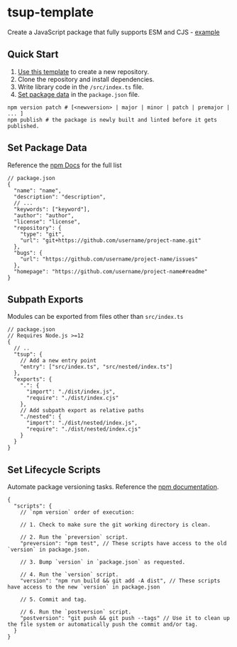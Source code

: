# tsup-template

Create a JavaScript package that fully supports ESM and CJS - [example]

[example]: https://arethetypeswrong.github.io/?p=new-request

## Quick Start

1. [Use this template] to create a new repository.
2. Clone the repository and install dependencies.
3. Write library code in the `/src/index.ts` file.
4. [Set package data](#set-package-data) in the `package.json` file.

[Use this template]: https://github.com/new?template_name=tsup-template&template_owner=hyunbinseo

```shell
npm version patch # [<newversion> | major | minor | patch | premajor | ... ]
npm publish # the package is newly built and linted before it gets published.
```

## Set Package Data

Reference the [npm Docs](https://docs.npmjs.com/cli/v10/configuring-npm/package-json) for the full list

```jsonc
// package.json
{
  "name": "name",
  "description": "description",
  // ...
  "keywords": ["keyword"],
  "author": "author",
  "license": "license",
  "repository": {
    "type": "git",
    "url": "git+https://github.com/username/project-name.git"
  },
  "bugs": {
    "url": "https://github.com/username/project-name/issues"
  },
  "homepage": "https://github.com/username/project-name#readme"
}
```

## Subpath Exports

Modules can be exported from files other than `src/index.ts`

```jsonc
// package.json
// Requires Node.js >=12
{
  // ..
  "tsup": {
    // Add a new entry point
    "entry": ["src/index.ts", "src/nested/index.ts"]
  },
  "exports": {
    ".": {
      "import": "./dist/index.js",
      "require": "./dist/index.cjs"
    },
    // Add subpath export as relative paths
    "./nested": {
      "import": "./dist/nested/index.js",
      "require": "./dist/nested/index.cjs"
    }
  }
}
```

## Set Lifecycle Scripts

Automate package versioning tasks. Reference the [npm documentation].

[npm documentation]: https://docs.npmjs.com/cli/v10/commands/npm-version#description

```jsonc
{
  "scripts": {
    // `npm version` order of execution:

    // 1. Check to make sure the git working directory is clean.

    // 2. Run the `preversion` script.
    "preversion": "npm test", // These scripts have access to the old `version` in package.json.

    // 3. Bump `version` in `package.json` as requested.

    // 4. Run the `version` script.
    "version": "npm run build && git add -A dist", // These scripts have access to the new `version` in package.json

    // 5. Commit and tag.

    // 6. Run the `postversion` script.
    "postversion": "git push && git push --tags" // Use it to clean up the file system or automatically push the commit and/or tag.
  }
}
```
